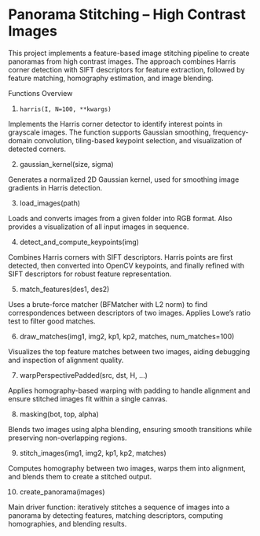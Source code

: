 # Panorama Stitching – High Contrast Images

This project implements a feature-based image stitching pipeline to create panoramas from high contrast images. The approach combines Harris corner detection with SIFT descriptors for feature extraction, followed by feature matching, homography estimation, and image blending.

Functions Overview
1. ``` harris(I, N=100, **kwargs) ```

Implements the Harris corner detector to identify interest points in grayscale images. The function supports Gaussian smoothing, frequency-domain convolution, tiling-based keypoint selection, and visualization of detected corners.

2. gaussian_kernel(size, sigma)

Generates a normalized 2D Gaussian kernel, used for smoothing image gradients in Harris detection.

3. load_images(path)

Loads and converts images from a given folder into RGB format. Also provides a visualization of all input images in sequence.

4. detect_and_compute_keypoints(img)

Combines Harris corners with SIFT descriptors. Harris points are first detected, then converted into OpenCV keypoints, and finally refined with SIFT descriptors for robust feature representation.

5. match_features(des1, des2)

Uses a brute-force matcher (BFMatcher with L2 norm) to find correspondences between descriptors of two images. Applies Lowe’s ratio test to filter good matches.

6. draw_matches(img1, img2, kp1, kp2, matches, num_matches=100)

Visualizes the top feature matches between two images, aiding debugging and inspection of alignment quality.

7. warpPerspectivePadded(src, dst, H, ...)

Applies homography-based warping with padding to handle alignment and ensure stitched images fit within a single canvas.

8. masking(bot, top, alpha)

Blends two images using alpha blending, ensuring smooth transitions while preserving non-overlapping regions.

9. stitch_images(img1, img2, kp1, kp2, matches)

Computes homography between two images, warps them into alignment, and blends them to create a stitched output.

10. create_panorama(images)

Main driver function: iteratively stitches a sequence of images into a panorama by detecting features, matching descriptors, computing homographies, and blending results.
